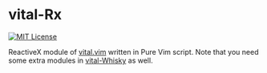 # vital-Rx

[![MIT License](https://img.shields.io/badge/license-MIT-blue.svg)](LICENSE.md)

ReactiveX module of [vital.vim](https://github.com/vim-jp/vital.vim) written in Pure Vim script.
Note that you need some extra modules in [vital-Whisky](https://github.com/lambdalisue/vital-Whisky) as well.
